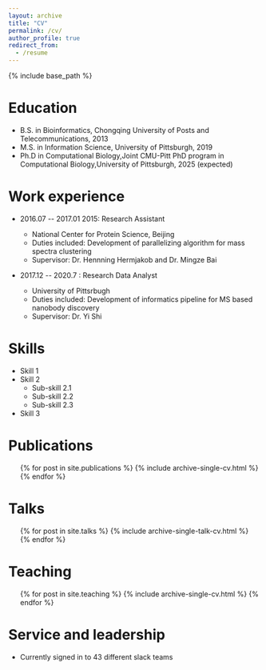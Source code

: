 ```yaml
---
layout: archive
title: "CV"
permalink: /cv/
author_profile: true
redirect_from:
  - /resume
---
```


{% include base_path %}

Education
======
* B.S. in Bioinformatics, Chongqing University of Posts and Telecommunications, 2013
* M.S. in Information Science, University of Pittsburgh, 2019
* Ph.D in Computational Biology,Joint CMU-Pitt PhD program in Computational Biology,University of Pittsburgh, 2025 (expected)

Work experience
======
* 2016.07 -- 2017.01 2015: Research Assistant
  * National Center for Protein Science, Beijing
  * Duties included: Development of parallelizing algorithm for mass spectra clustering
  * Supervisor: Dr. Hennning Hermjakob and Dr. Mingze Bai

* 2017.12 -- 2020.7 : Research Data Analyst
  * University of Pittsrbugh
  * Duties included: Development of informatics pipeline for MS based nanobody discovery
  * Supervisor: Dr. Yi Shi
  
Skills
======
* Skill 1
* Skill 2
  * Sub-skill 2.1
  * Sub-skill 2.2
  * Sub-skill 2.3
* Skill 3

Publications
======
  <ul>{% for post in site.publications %}
    {% include archive-single-cv.html %}
  {% endfor %}</ul>
  
Talks
======
  <ul>{% for post in site.talks %}
    {% include archive-single-talk-cv.html %}
  {% endfor %}</ul>
  
Teaching
======
  <ul>{% for post in site.teaching %}
    {% include archive-single-cv.html %}
  {% endfor %}</ul>
  
Service and leadership
======
* Currently signed in to 43 different slack teams
